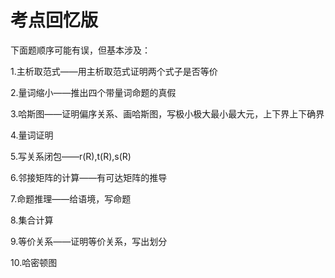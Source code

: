 # 考点回忆版

下面题顺序可能有误，但基本涉及：

1.主析取范式——用主析取范式证明两个式子是否等价

2.量词缩小——推出四个带量词命题的真假

3.哈斯图——证明偏序关系、画哈斯图，写极小极大最小最大元，上下界上下确界

4.量词证明

5.写关系闭包——r(R),t(R),s(R)

6.邻接矩阵的计算——有可达矩阵的推导

7.命题推理——给语境，写命题

8.集合计算

9.等价关系——证明等价关系，写出划分

10.哈密顿图